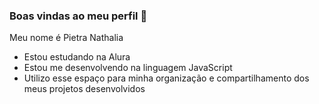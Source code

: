 ### Boas vindas ao meu perfil 🖤
Meu nome é Pietra Nathalia 

- Estou estudando na Alura
- Estou me desenvolvendo na linguagem JavaScript
- Utilizo esse espaço para minha organização e compartilhamento dos meus projetos desenvolvidos
